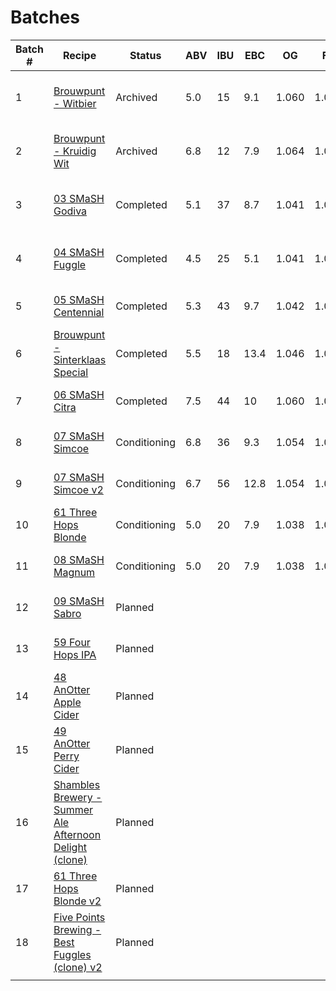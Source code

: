 # Batches

| Batch # | Recipe | Status | ABV | IBU | EBC | OG | FG | BJCP Style | Type |
|---------|--------|--------|-----|-----|-----|----|----|------------|------|
| 1 | [Brouwpunt - Witbier](batch_1/README.md) | Archived | 5.0 | 15 | 9.1 | 1.060 | 1.022 | 24A Witbier | All Grain brew kit |
| 2 | [Brouwpunt - Kruidig Wit](batch_2/README.md) | Archived | 6.8 | 12 | 7.9 | 1.064 | 1.012 | 24A Witbier | All Grain brew kit |
| 3 | [03 SMaSH Godiva](batch_3/README.md) | Completed | 5.1 | 37 | 8.7 | 1.041 | 1.002 | 12A British Golden Ale | All Grain |
| 4 | [04 SMaSH Fuggle](batch_4/README.md) | Completed | 4.5 | 25 | 5.1 | 1.041 | 1.007 | 12A British Golden Ale | All Grain |
| 5 | [05 SMaSH Centennial](batch_5/README.md) | Completed | 5.3 | 43 | 9.7 | 1.042 | 1.002 | 18B American Pale Ale | All Grain |
| 6 | [Brouwpunt - Sinterklaas Special](batch_6/README.md) | Completed | 5.5 | 18 | 13.4 | 1.046 | 1.004 | 30B Autumn Seasonal Beer | All Grain brew kit |
| 7 | [06 SMaSH Citra](batch_7/README.md) | Completed | 7.5 | 44 | 10 | 1.060 | 1.006 | 18B American Pale Ale | All Grain |
| 8 | [07 SMaSH Simcoe](batch_8/README.md) | Conditioning | 6.8 | 36 | 9.3 | 1.054 | 1.002 | 18B American Pale Ale | All Grain |
| 9 | [07 SMaSH Simcoe v2](batch_9/README.md) | Conditioning | 6.7 | 56 | 12.8 | 1.054 | 1.002 | 18B American Pale Ale | All Grain |
| 10 | [61 Three Hops Blonde](batch_10/README.md) | Conditioning | 5.0 | 20 | 7.9 | 1.038 | 1.000 | 18A Blonde Ale | All Grain |
| 11 | [08 SMaSH Magnum](batch_11/README.md) | Conditioning | 5.0 | 20 | 7.9 | 1.038 | 1.000 | 18A Blonde Ale | All Grain |
| 12 | [09 SMaSH Sabro](batch_12/README.md) | Planned | | | | | | 21B Specialty IPA | All Grain |
| 13 | [59 Four Hops IPA](batch_13/README.md) | Planned | | | | | | 21B Specialty IPA | All Grain |
| 14 | [48 AnOtter Apple Cider](batch_14/README.md) | Planned | | | | | | C1B English Cider | Extract |
| 15 | [49 AnOtter Perry Cider](batch_15/README.md) | Planned | | | | | | C1D New World Perry | Extract |
| 16 | [Shambles Brewery - Summer Ale Afternoon Delight (clone)](batch_16/README.md) | Planned | | | | | | 18A Blonde Ale | All Grain |
| 17 | [61 Three Hops Blonde v2](batch_17/README.md) | Planned | | | | | | 18A Blonde Ale | All Grain |
| 18 | [Five Points Brewing - Best Fuggles (clone) v2](batch_18/README.md) | Planned | | | | | | 11B Best Bitter | All Grain |
|  | | | | | | | | | |
